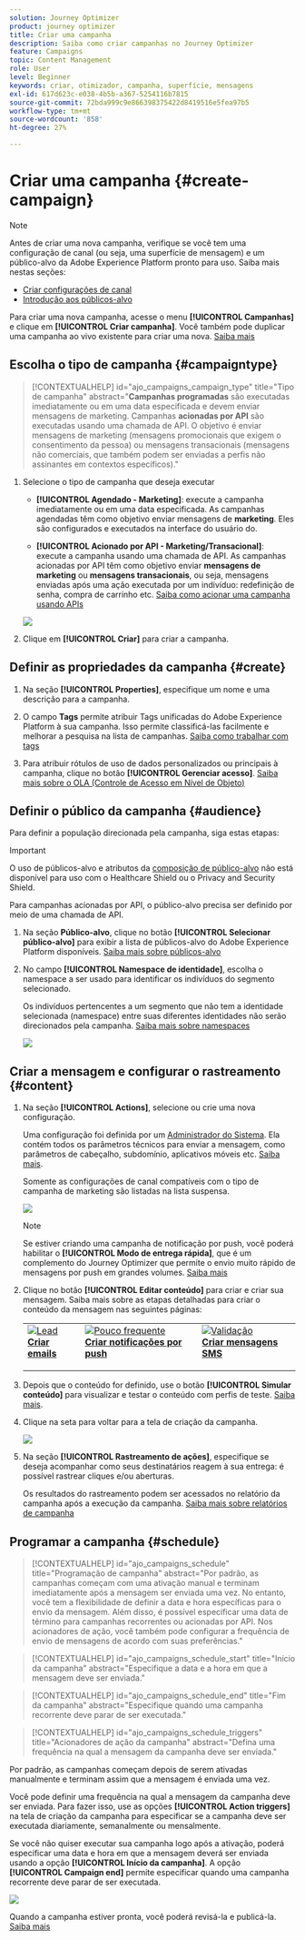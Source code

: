 ```yaml
---
solution: Journey Optimizer
product: journey optimizer
title: Criar uma campanha
description: Saiba como criar campanhas no Journey Optimizer
feature: Campaigns
topic: Content Management
role: User
level: Beginner
keywords: criar, otimizador, campanha, superfície, mensagens
exl-id: 617d623c-e038-4b5b-a367-5254116b7815
source-git-commit: 72bda999c9e866398375422d8419516e5fea97b5
workflow-type: tm+mt
source-wordcount: '858'
ht-degree: 27%

---
```


# Criar uma campanha {#create-campaign}

>[!NOTE]
>
>Antes de criar uma nova campanha, verifique se você tem uma configuração de canal (ou seja, uma superfície de mensagem) e um público-alvo da Adobe Experience Platform pronto para uso. Saiba mais nestas seções:
>
>* [Criar configurações de canal](../configuration/channel-surfaces.md)
>* [Introdução aos públicos-alvo](../audience/about-audiences.md)

Para criar uma nova campanha, acesse o menu **[!UICONTROL Campanhas]** e clique em **[!UICONTROL Criar campanha]**. Você também pode duplicar uma campanha ao vivo existente para criar uma nova. [Saiba mais](modify-stop-campaign.md#duplicate)

## Escolha o tipo de campanha {#campaigntype}

>[!CONTEXTUALHELP]
>id="ajo_campaigns_campaign_type"
>title="Tipo de campanha"
>abstract="**Campanhas programadas** são executadas imediatamente ou em uma data especificada e devem enviar mensagens de marketing. Campanhas **acionadas por API** são executadas usando uma chamada de API. O objetivo é enviar mensagens de marketing (mensagens promocionais que exigem o consentimento da pessoa) ou mensagens transacionais (mensagens não comerciais, que também podem ser enviadas a perfis não assinantes em contextos específicos)."

1. Selecione o tipo de campanha que deseja executar

   * **[!UICONTROL Agendado - Marketing]**: execute a campanha imediatamente ou em uma data especificada. As campanhas agendadas têm como objetivo enviar mensagens de **marketing**. Eles são configurados e executados na interface do usuário do.

   * **[!UICONTROL Acionado por API - Marketing/Transacional]**: execute a campanha usando uma chamada de API. As campanhas acionadas por API têm como objetivo enviar **mensagens de marketing** ou **mensagens transacionais**, ou seja, mensagens enviadas após uma ação executada por um indivíduo: redefinição de senha, compra de carrinho etc. [Saiba como acionar uma campanha usando APIs](api-triggered-campaigns.md)

   ![](assets/create-campaign-modal.png)

1. Clique em **[!UICONTROL Criar]** para criar a campanha.

## Definir as propriedades da campanha {#create}

1. Na seção **[!UICONTROL Properties]**, especifique um nome e uma descrição para a campanha.

   <!--To test the content of your message, toggle the **[!UICONTROL Content experiment]** option on. This allows you to test multiple variables of a delivery on populations samples, in order to define which treatment has the biggest impact on the targeted population.[Learn more about content experiment](../content-management/content-experiment.md).-->

1. O campo **Tags** permite atribuir Tags unificadas do Adobe Experience Platform à sua campanha. Isso permite classificá-las facilmente e melhorar a pesquisa na lista de campanhas. [Saiba como trabalhar com tags](../start/search-filter-categorize.md#tags)

1. Para atribuir rótulos de uso de dados personalizados ou principais à campanha, clique no botão **[!UICONTROL Gerenciar acesso]**. [Saiba mais sobre o OLA (Controle de Acesso em Nível de Objeto)](../administration/object-based-access.md)

## Definir o público da campanha {#audience}

Para definir a população direcionada pela campanha, siga estas etapas:

>[!IMPORTANT]
>
>O uso de públicos-alvo e atributos da [composição de público-alvo](../audience/get-started-audience-orchestration.md) não está disponível para uso com o Healthcare Shield ou o Privacy and Security Shield.
>
>Para campanhas acionadas por API, o público-alvo precisa ser definido por meio de uma chamada de API.

1. Na seção **Público-alvo**, clique no botão **[!UICONTROL Selecionar público-alvo]** para exibir a lista de públicos-alvo do Adobe Experience Platform disponíveis. [Saiba mais sobre públicos-alvo](../audience/about-audiences.md)

1. No campo **[!UICONTROL Namespace de identidade]**, escolha o namespace a ser usado para identificar os indivíduos do segmento selecionado.

   Os indivíduos pertencentes a um segmento que não tem a identidade selecionada (namespace) entre suas diferentes identidades não serão direcionados pela campanha. [Saiba mais sobre namespaces](../event/about-creating.md#select-the-namespace)

   ![](assets/create-campaign-namespace.png)

   <!--If you are are creating an API-triggered campaign, the **[!UICONTROL cURL request]** section allows you to retrieve the **[!UICONTROL Campaign ID]** to use in the API call. [Learn more](api-triggered-campaigns.md)-->

## Criar a mensagem e configurar o rastreamento {#content}

1. Na seção **[!UICONTROL Actions]**, selecione ou crie uma nova configuração.

   Uma configuração foi definida por um [Administrador do Sistema](../start/path/administrator.md). Ela contém todos os parâmetros técnicos para enviar a mensagem, como parâmetros de cabeçalho, subdomínio, aplicativos móveis etc. [Saiba mais](../configuration/channel-surfaces.md).

   Somente as configurações de canal compatíveis com o tipo de campanha de marketing são listadas na lista suspensa.

   ![](assets/create-campaign-action.png)

   >[!NOTE]
   >
   >Se estiver criando uma campanha de notificação por push, você poderá habilitar o **[!UICONTROL Modo de entrega rápida]**, que é um complemento do Journey Optimizer que permite o envio muito rápido de mensagens por push em grandes volumes. [Saiba mais](../push/create-push.md#rapid-delivery)

1. Clique no botão **[!UICONTROL Editar conteúdo]** para criar e criar sua mensagem. Saiba mais sobre as etapas detalhadas para criar o conteúdo da mensagem nas seguintes páginas:

   <table style="table-layout:fixed">
    <tr style="border: 0;">
    <td>
    <a href="../email/create-email.md">
    <img alt="Lead" src="../assets/do-not-localize/email.jpg">
    </a>
    <div><a href="../email/create-email.md"><strong>Criar emails</strong>
    </div>
    <p>
    </td>
    <td>
    <a href="../push/create-push.md">
      <img alt="Pouco frequente" src="../assets/do-not-localize/push.jpg">
    </a>
    <div>
    <a href="../push/create-push.md"><strong>Criar notificações por push</strong></a>
    </div>
    <p>
    </td>
    <td>
    <a href="../sms/create-sms.md">
      <img alt="Validação" src="../assets/do-not-localize/sms.jpg">
    </a>
    <div>
    <a href="../sms/create-sms.md"><strong>Criar mensagens SMS</strong></a>
    </div>
    <p>
    </td>
    </tr>
    </table>

1. Depois que o conteúdo for definido, use o botão **[!UICONTROL Simular conteúdo]** para visualizar e testar o conteúdo com perfis de teste. [Saiba mais](../content-management/preview-test.md).

1. Clique na seta para voltar para a tela de criação da campanha.

   ![](assets/create-campaign-design.png)

1. Na seção **[!UICONTROL Rastreamento de ações]**, especifique se deseja acompanhar como seus destinatários reagem à sua entrega: é possível rastrear cliques e/ou aberturas.

   Os resultados do rastreamento podem ser acessados no relatório da campanha após a execução da campanha. [Saiba mais sobre relatórios de campanha](../reports/campaign-global-report.md)

## Programar a campanha {#schedule}

>[!CONTEXTUALHELP]
>id="ajo_campaigns_schedule"
>title="Programação de campanha"
>abstract="Por padrão, as campanhas começam com uma ativação manual e terminam imediatamente após a mensagem ser enviada uma vez. No entanto, você tem a flexibilidade de definir a data e hora específicas para o envio da mensagem. Além disso, é possível especificar uma data de término para campanhas recorrentes ou acionadas por API. Nos acionadores de ação, você também pode configurar a frequência de envio de mensagens de acordo com suas preferências."

>[!CONTEXTUALHELP]
>id="ajo_campaigns_schedule_start"
>title="Início da campanha"
>abstract="Especifique a data e a hora em que a mensagem deve ser enviada."

>[!CONTEXTUALHELP]
>id="ajo_campaigns_schedule_end"
>title="Fim da campanha"
>abstract="Especifique quando uma campanha recorrente deve parar de ser executada."

>[!CONTEXTUALHELP]
>id="ajo_campaigns_schedule_triggers"
>title="Acionadores de ação da campanha"
>abstract="Defina uma frequência na qual a mensagem da campanha deve ser enviada."

Por padrão, as campanhas começam depois de serem ativadas manualmente e terminam assim que a mensagem é enviada uma vez.

Você pode definir uma frequência na qual a mensagem da campanha deve ser enviada. Para fazer isso, use as opções **[!UICONTROL Action triggers]** na tela de criação da campanha para especificar se a campanha deve ser executada diariamente, semanalmente ou mensalmente.

Se você não quiser executar sua campanha logo após a ativação, poderá especificar uma data e hora em que a mensagem deverá ser enviada usando a opção **[!UICONTROL Início da campanha]**. A opção **[!UICONTROL Campaign end]** permite especificar quando uma campanha recorrente deve parar de ser executada.

![](assets/create-campaign-schedule.png)

Quando a campanha estiver pronta, você poderá revisá-la e publicá-la. [Saiba mais](review-activate-campaign.md)
